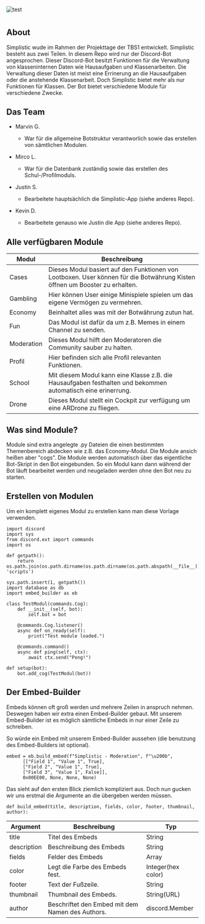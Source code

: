 ![test](logo_long.png)

#

## About
Simplistic wude im Rahmen der Projekttage der TBS1 entwickelt. Simplistic besteht aus zwei Teilen. In diesem Repo wird nur der Discord-Bot angesprochen. Dieser Discord-Bot besitzt Funktionen für die Verwaltung von klasseninternen Daten wie Hausaufgaben und Klassenarbeiten. Die Verwaltung dieser Daten ist meist eine Errinerung an die Hausaufgaben oder die anstehende Klassenarbeit. Doch Simplistic bietet mehr als nur Funktionen für Klassen. Der Bot bietet verschiedene Module für verschiedene Zwecke.

## Das Team
+ Marvin G.
  + War für die allgemeine Botstruktur verantworlich sowie das erstellen von sämtlichen Modulen.

+ Mirco L.
  + War für die Datenbank zuständig sowie das erstellen des Schul-/Profilmoduls.

+ Justin S.
  + Bearbeitete hauptsächlich die Simplistic-App (siehe anderes Repo).

+ Kevin D.
  + Bearbeitete genauso wie Justin die App (siehe anderes Repo).

## Alle verfügbaren Module
|Modul   |Beschreibung   |
|---|---|
|Cases   |Dieses Modul basiert auf den Funktionen von Lootboxen. User können für die Botwährung Kisten öffnen um Booster zu erhalten.   | 
|Gambling   |Hier können User einige Minispiele spielen um das eigene Vermögen zu vermehren.   |
|Economy   |Beinhaltet alles was mit der Botwährung zutun hat.   |
|Fun   |Das Modul ist dafür da um z.B. Memes in einem Channel zu senden.   |
|Moderation   |Dieses Modul hilft den Moderatoren die Community sauber zu halten.   |
|Profil   |Hier befinden sich alle Profil relevanten Funktionen.   |
|School   |Mit diesem Modul kann eine Klasse z.B. die Hausaufgaben festhalten und bekommen automatisch eine erinerrung.   |
|Drone   |Dieses Modul stellt ein Cockpit zur verfügung um eine ARDrone zu fliegen.   |

## Was sind Module?
Module sind extra angelegte .py Dateien die einen bestimmten Themenbereich abdecken wie z.B. das Economy-Modul. Die Module ansich heißen aber "cogs". Die Module werden automatisch über das eigentliche Bot-Skript in den Bot eingebunden. So ein Modul kann dann während der Bot läuft bearbeitet werden und neugeladen werden ohne den Bot neu zu starten.

## Erstellen von Modulen
Um ein komplett eigenes Modul zu erstellen kann man diese Vorlage verwenden.
```
import discord
import sys
from discord.ext import commands
import os

def getpath():
    return os.path.join(os.path.dirname(os.path.dirname(os.path.abspath(__file__))), 'scripts')

sys.path.insert(1, getpath())
import database as db
import embed_builder as eb

class TestModul(commands.Cog):
    def __init__(self, bot):
        self.bot = bot

    @commands.Cog.listener()
    async def on_ready(self):
        print("Test module loaded.")

    @commands.command()
    async def ping(self, ctx):
        await ctx.send("Pong!")
   
def setup(bot):
    bot.add_cog(TestModul(bot))
```

## Der Embed-Builder
Embeds können oft groß werden und mehrere Zeilen in anspruch nehmen. Deswegen haben wir extra einen Embed-Builder gebaut. Mit unserem Embed-Builder ist es möglich sämtliche Embeds in nur einer Zeile zu schreiben.

So würde ein Embed mit unserem Embed-Builder aussehen (die benutzung des Embed-Builders ist optional).

```
embed = eb.build_embed(f"Simplistic - Moderation", f"\u200b", 
      [["Field 1", "Value 1", True],
      ["Field 2", "Value 1", True],
      ["Field 3", "Value 1", False]],
      0x00EE00, None, None, None)
```

Das sieht auf den ersten Blick ziemlich kompliziert aus. Doch nun gucken wir uns erstmal die Argumente an die übergeben werden müssen.
```
def build_embed(title, description, fields, color, footer, thumbnail, author):
```
|Argument|Beschreibung|Typ|
|---|---|---|
| title | Titel des Embeds | String |
| description | Beschreibung des Embeds | String |
| fields | Felder des Embeds | Array |
| color | Legt die Farbe des Embeds fest. | Integer(hex color) |
| footer | Text der Fußzeile. | String |
| thumbnail | Thumbnail des Embeds. | String(URL) |
| author | Beschriftet den Embed mit dem Namen des Authors. | discord.Member |
